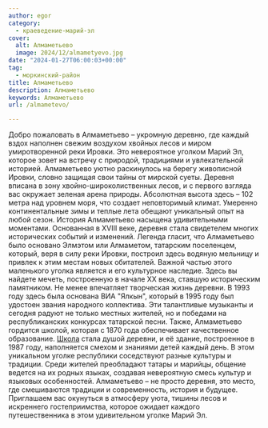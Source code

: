 ```yaml
---
author: egor
category:
  - краеведение-марий-эл
cover:
  alt: Алмаметьево
  image: 2024/12/almametyevo.jpg
date: "2024-01-27T06:00:03+00:00"
tag:
  - моркинский-район
title: Алмаметьево
description: Алмаметьево
keywords: Алмаметьево
url: /almametevo/

---
```

Добро пожаловать в Алмаметьево – укромную деревню, где каждый вздох наполнен свежим воздухом хвойных лесов и миром умиротворенной реки Ировки. Это невероятное уголком Марий Эл, которое зовет на встречу с природой, традициями и увлекательной историей.
Алмаметьево уютно раскинулось на берегу живописной Ировки, словно защищая свои тайны от мирской суеты. Деревня вписана в зону хвойно-широколиственных лесов, и с первого взгляда вас окружает зеленая арена природы. Абсолютная высота здесь – 102 метра над уровнем моря, что создает неповторимый климат. Умеренно континентальные зимы и теплые лета обещают уникальный опыт на любой сезон.
История Алмаметьево насыщена удивительными моментами. Основанная в XVIII веке, деревня стала свидетелем многих исторических событий и изменений. Легенда гласит, что Алмаметьево было основано Элмэтом или Алмаметом, татарским поселенцем, который, веря в силу реки Ировки, построил здесь водяную мельницу и привлек к этим местам новых обитателей.
Важной частью этого маленького уголка является и его культурное наследие. Здесь вы найдете мечеть, построенную в начале XX века, ставшую историческим памятником.
Не менее впечатляет творческая жизнь деревни. В 1993 году здесь была основана ВИА "Ялкын", который в 1995 году был удостоен звания народного коллектива. Эти талантливые музыканты и сегодня радуют не только местных жителей, но и победами на республиканских конкурсах татарской песни.
Также, Алмаметьево гордится школой, которая с 1870 года обеспечивает качественное образование. [Школа](/shkola_yunogo_istorika/) стала душой деревни, и её здание, построенное в 1987 году, наполняется смехом и знаниями детей каждый день.
В этом уникальном уголке республики соседствуют разные культуры и традиции. Среди жителей преобладают татары и марийцы, общение ведется на их родных языках, создавая невероятную смесь культур и языковых особенностей.
Алмаметьево – не просто деревня, это место, где смешиваются традиции и современность, история и будущее. Приглашаем вас окунуться в атмосферу уюта, тишины лесов и искреннего гостеприимства, которое ожидает каждого путешественника в этом удивительном уголке Марий Эл.
